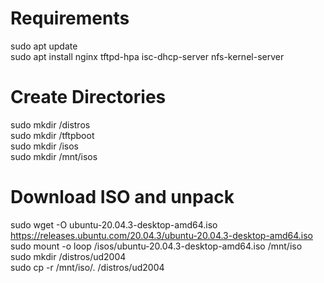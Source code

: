 # Requirements
sudo apt update \
sudo apt install nginx tftpd-hpa isc-dhcp-server nfs-kernel-server


# Create Directories
sudo mkdir /distros \
sudo mkdir /tftpboot \
sudo mkdir /isos \
sudo mkdir /mnt/isos

# Download ISO and unpack
sudo wget -O ubuntu-20.04.3-desktop-amd64.iso https://releases.ubuntu.com/20.04.3/ubuntu-20.04.3-desktop-amd64.iso \
sudo mount -o loop /isos/ubuntu-20.04.3-desktop-amd64.iso /mnt/iso \
sudo mkdir /distros/ud2004 \
sudo cp -r /mnt/iso/. /distros/ud2004